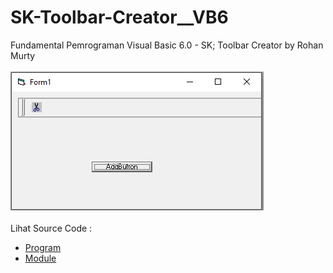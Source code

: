 # SK-Toolbar-Creator__VB6
Fundamental Pemrograman Visual Basic 6.0 - SK; Toolbar Creator by Rohan Murty<br><br>
<img src="https://github.com/RizkyKhapidsyah/SK-Toolbar-Creator__VB6/blob/main/result/001.PNG"><br><br>
Lihat Source Code : <br>
- <a href="https://github.com/RizkyKhapidsyah/SK-Toolbar-Creator__VB6/blob/main/SOURCE.FRM">Program</a><br>
- <a href="https://github.com/RizkyKhapidsyah/SK-Toolbar-Creator__VB6/blob/main/SOURCE.BAS">Module</a>
